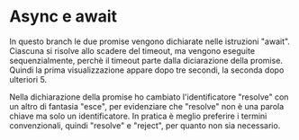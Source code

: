 # Async e await

In questo branch le due promise vengono dichiarate nelle istruzioni "await". Ciascuna si risolve allo scadere del timeout, ma vengono eseguite sequenzialmente, perchè il timeout parte dalla diciarazione della promise. Quindi la prima visualizzazione appare dopo tre secondi, la seconda dopo ulteriori 5.

Nella dichiarazione della promise ho cambiato l'identificatore "resolve" con un altro di fantasia "esce", per evidenziare che "resolve" non è una parola chiave ma solo un identificatore. In pratica è meglio preferire i termini convenzionali, quindi "resolve" e "reject", per quanto non sia necessario.
